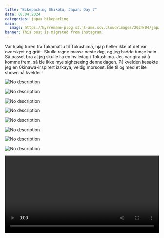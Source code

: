 ```yaml
---
title: "Bikepacking Shikoku, Japan: Day 7"
date: 08.04.2024
categories: japan bikepacking
main:
  image: https://kyrremann-plog.s3.nl-ams.scw.cloud/images/2024/04/japan-shikoku-08.04.2024-0.webp
banner: This post is migrated from Instagram.
---
```


Var kjølig turen fra Takamatsu til Tokushima, hjalp heller ikke at det var overskyet og grått. Skulle regne masse neste dag, og jeg hadde tunge bein. Så passet bra at jeg skulle ha en hviledag i Tokushima. Jeg var gira på å komme frem, så ble ikke mye sightseeing denne dagen. På kvelden besøkte jeg en Okinawa-inspirert izakaya, veldig morsomt. Ble til og med et lite shown på kvelden!

![No description](https://kyrremann-plog.s3.nl-ams.scw.cloud/images/2024/04/japan-shikoku-08.04.2024-1.webp)

![No description](https://kyrremann-plog.s3.nl-ams.scw.cloud/images/2024/04/japan-shikoku-08.04.2024-2.webp)

![No description](https://kyrremann-plog.s3.nl-ams.scw.cloud/images/2024/04/japan-shikoku-08.04.2024-3.webp)

![No description](https://kyrremann-plog.s3.nl-ams.scw.cloud/images/2024/04/japan-shikoku-08.04.2024-4.webp)

![No description](https://kyrremann-plog.s3.nl-ams.scw.cloud/images/2024/04/japan-shikoku-08.04.2024-5.webp)

![No description](https://kyrremann-plog.s3.nl-ams.scw.cloud/images/2024/04/japan-shikoku-08.04.2024-6.webp)

![No description](https://kyrremann-plog.s3.nl-ams.scw.cloud/images/2024/04/japan-shikoku-08.04.2024-7.webp)

![No description](https://kyrremann-plog.s3.nl-ams.scw.cloud/images/2024/04/japan-shikoku-08.04.2024-8.webp)

<video width="100%" controls>
  <source src="https://kyrremann-plog.s3.nl-ams.scw.cloud/images/2024/04/japan-shikoku-08.04.2024-9.mp4" type="video/mp4">
  Your browser does not support the video tag.
  <a href="https://kyrremann-plog.s3.nl-ams.scw.cloud/images/2024/04/japan-shikoku-08.04.2024-9.mp4">Download</a> it instead.
</video>


